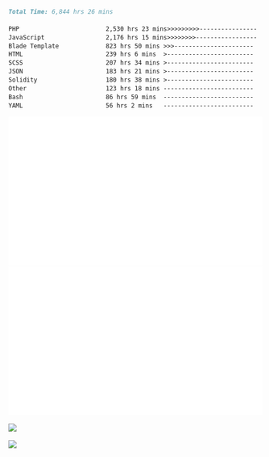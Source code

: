<!--START_SECTION:waka-->

```markdown
Total Time: 6,844 hrs 26 mins

PHP                        2,530 hrs 23 mins>>>>>>>>>----------------   36.32 %
JavaScript                 2,176 hrs 15 mins>>>>>>>>-----------------   31.23 %
Blade Template             823 hrs 50 mins >>>----------------------   11.82 %
HTML                       239 hrs 6 mins  >------------------------   03.43 %
SCSS                       207 hrs 34 mins >------------------------   02.98 %
JSON                       183 hrs 21 mins >------------------------   02.63 %
Solidity                   180 hrs 38 mins >------------------------   02.59 %
Other                      123 hrs 18 mins -------------------------   01.77 %
Bash                       86 hrs 59 mins  -------------------------   01.25 %
YAML                       56 hrs 2 mins   -------------------------   00.80 %
```

<!--END_SECTION:waka-->

![](https://raw.githubusercontent.com/DrMaxis/github-stats-transparent/output/generated/overview.svg)
![](https://raw.githubusercontent.com/DrMaxis/github-stats-transparent/output/generated/languages.svg)

![](https://git-readme-stats-drmaxis-projects.vercel.app/api?username=drmaxis&show_icons=true&theme=outrun&count_private=true&show=reviews,discussions_started,discussions_answered,prs_merged,prs_merged_percentage&custom_title=2024%20Github%20Rank)
 
<a href="https://count.getloli.com/"><img src="https://count.getloli.com/get/@:maxis-the-alchemist?theme=rule34"></a>
<!-- https://count.getloli.com/get/@alchemist?theme=rule34 -->
<br>

